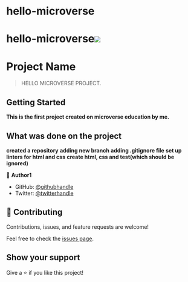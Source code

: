 # hello-microverse
# hello-microverse![](https://img.shields.io/badge/Microverse-blueviolet)

# Project Name

> HELLO MICROVERSE PROJECT.


## Getting Started

**This is the first project created on microverse education by me.**


## What was done on the project

**created a  repository**
**adding new branch**
**adding .gitignore file**
**set up linters for html and css**
**create html, css and test(which should be ignored)**




👤 **Author1**

- GitHub: [@githubhandle](https://github.com/Dmambo)
- Twitter: [@twitterhandle](https://twitter.com/kingibro345)


## 🤝 Contributing

Contributions, issues, and feature requests are welcome!

Feel free to check the [issues page](../../issues/).

## Show your support

Give a ⭐️ if you like this project!



